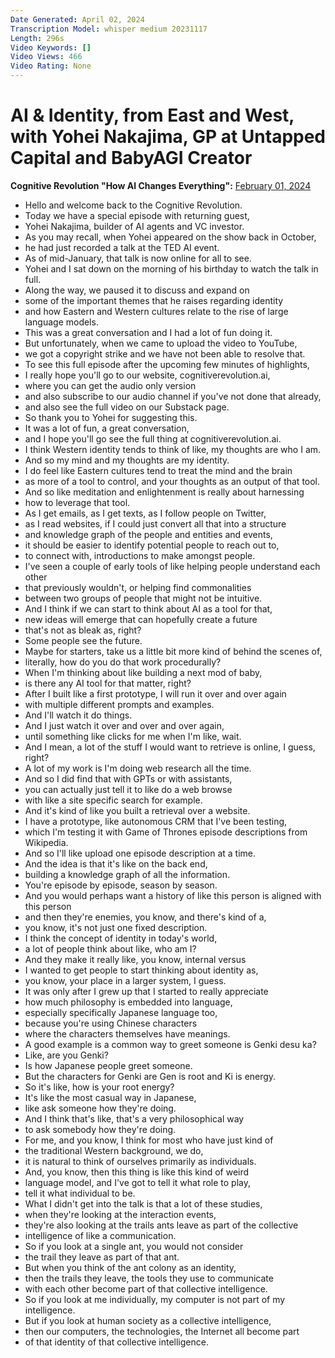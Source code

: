 ```yaml
---
Date Generated: April 02, 2024
Transcription Model: whisper medium 20231117
Length: 296s
Video Keywords: []
Video Views: 466
Video Rating: None
---
```


# AI & Identity, from East and West, with Yohei Nakajima, GP at Untapped Capital and BabyAGI Creator
**Cognitive Revolution "How AI Changes Everything":** [February 01, 2024](https://www.youtube.com/watch?v=LjCTzjhALyc)
*  Hello and welcome back to the Cognitive Revolution.
*  Today we have a special episode with returning guest,
*  Yohei Nakajima, builder of AI agents and VC investor.
*  As you may recall, when Yohei appeared on the show back in October,
*  he had just recorded a talk at the TED AI event.
*  As of mid-January, that talk is now online for all to see.
*  Yohei and I sat down on the morning of his birthday to watch the talk in full.
*  Along the way, we paused it to discuss and expand on
*  some of the important themes that he raises regarding identity
*  and how Eastern and Western cultures relate to the rise of large language models.
*  This was a great conversation and I had a lot of fun doing it.
*  But unfortunately, when we came to upload the video to YouTube,
*  we got a copyright strike and we have not been able to resolve that.
*  To see this full episode after the upcoming few minutes of highlights,
*  I really hope you'll go to our website, cognitiverevolution.ai,
*  where you can get the audio only version
*  and also subscribe to our audio channel if you've not done that already,
*  and also see the full video on our Substack page.
*  So thank you to Yohei for suggesting this.
*  It was a lot of fun, a great conversation,
*  and I hope you'll go see the full thing at cognitiverevolution.ai.
*  I think Western identity tends to think of like, my thoughts are who I am.
*  And so my mind and my thoughts are my identity.
*  I do feel like Eastern cultures tend to treat the mind and the brain
*  as more of a tool to control, and your thoughts as an output of that tool.
*  And so like meditation and enlightenment is really about harnessing
*  how to leverage that tool.
*  As I get emails, as I get texts, as I follow people on Twitter,
*  as I read websites, if I could just convert all that into a structure
*  and knowledge graph of the people and entities and events,
*  it should be easier to identify potential people to reach out to,
*  to connect with, introductions to make amongst people.
*  I've seen a couple of early tools of like helping people understand each other
*  that previously wouldn't, or helping find commonalities
*  between two groups of people that might not be intuitive.
*  And I think if we can start to think about AI as a tool for that,
*  new ideas will emerge that can hopefully create a future
*  that's not as bleak as, right?
*  Some people see the future.
*  Maybe for starters, take us a little bit more kind of behind the scenes of,
*  literally, how do you do that work procedurally?
*  When I'm thinking about like building a next mod of baby,
*  is there any AI tool for that matter, right?
*  After I built like a first prototype, I will run it over and over again
*  with multiple different prompts and examples.
*  And I'll watch it do things.
*  And I just watch it over and over and over again,
*  until something like clicks for me when I'm like, wait.
*  And I mean, a lot of the stuff I would want to retrieve is online, I guess, right?
*  A lot of my work is I'm doing web research all the time.
*  And so I did find that with GPTs or with assistants,
*  you can actually just tell it to like do a web browse
*  with like a site specific search for example.
*  And it's kind of like you built a retrieval over a website.
*  I have a prototype, like autonomous CRM that I've been testing,
*  which I'm testing it with Game of Thrones episode descriptions from Wikipedia.
*  And so I'll like upload one episode description at a time.
*  And the idea is that it's like on the back end,
*  building a knowledge graph of all the information.
*  You're episode by episode, season by season.
*  And you would perhaps want a history of like this person is aligned with this person
*  and then they're enemies, you know, and there's kind of a,
*  you know, it's not just one fixed description.
*  I think the concept of identity in today's world,
*  a lot of people think about like, who am I?
*  And they make it really like, you know, internal versus
*  I wanted to get people to start thinking about identity as,
*  you know, your place in a larger system, I guess.
*  It was only after I grew up that I started to really appreciate
*  how much philosophy is embedded into language,
*  especially specifically Japanese language too,
*  because you're using Chinese characters
*  where the characters themselves have meanings.
*  A good example is a common way to greet someone is Genki desu ka?
*  Like, are you Genki?
*  Is how Japanese people greet someone.
*  But the characters for Genki are Gen is root and Ki is energy.
*  So it's like, how is your root energy?
*  It's like the most casual way in Japanese,
*  like ask someone how they're doing.
*  And I think that's like, that's a very philosophical way
*  to ask somebody how they're doing.
*  For me, and you know, I think for most who have just kind of
*  the traditional Western background, we do,
*  it is natural to think of ourselves primarily as individuals.
*  And, you know, then this thing is like this kind of weird
*  language model, and I've got to tell it what role to play,
*  tell it what individual to be.
*  What I didn't get into the talk is that a lot of these studies,
*  when they're looking at the interaction events,
*  they're also looking at the trails ants leave as part of the collective
*  intelligence of like a communication.
*  So if you look at a single ant, you would not consider
*  the trail they leave as part of that ant.
*  But when you think of the ant colony as an identity,
*  then the trails they leave, the tools they use to communicate
*  with each other become part of that collective intelligence.
*  So if you look at me individually, my computer is not part of my intelligence.
*  But if you look at human society as a collective intelligence,
*  then our computers, the technologies, the Internet all become part
*  of that identity of that collective intelligence.
